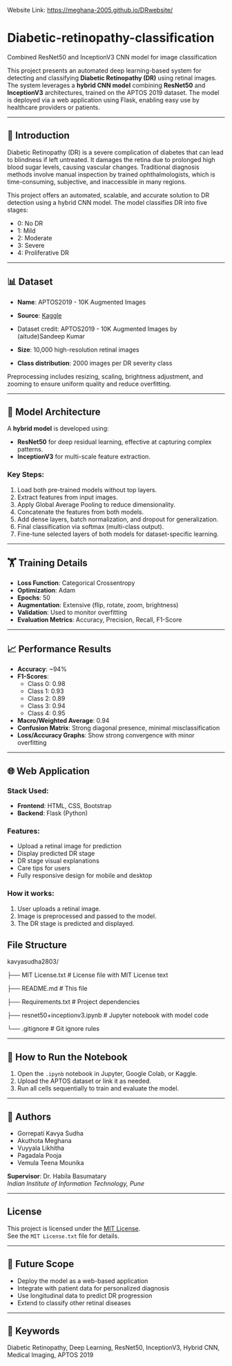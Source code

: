 Website Link: https://meghana-2005.github.io/DRwebsite/
# Diabetic-retinopathy-classification
Combined ResNet50 and InceptionV3 CNN model for image classification

This project presents an automated deep learning-based system for detecting and classifying **Diabetic Retinopathy (DR)** using retinal images. The system leverages a **hybrid CNN model** combining **ResNet50** and **InceptionV3** architectures, trained on the APTOS 2019 dataset. The model is deployed via a web application using Flask, enabling easy use by healthcare providers or patients.

---

## 📘 Introduction

Diabetic Retinopathy (DR) is a severe complication of diabetes that can lead to blindness if left untreated. It damages the retina due to prolonged high blood sugar levels, causing vascular changes. Traditional diagnosis methods involve manual inspection by trained ophthalmologists, which is time-consuming, subjective, and inaccessible in many regions. 

This project offers an automated, scalable, and accurate solution to DR detection using a hybrid CNN model. The model classifies DR into five stages:
- 0: No DR
- 1: Mild
- 2: Moderate
- 3: Severe
- 4: Proliferative DR

---

## 📊 Dataset

- **Name**: APTOS2019 - 10K Augmented Images
- **Source**: [Kaggle](https://www.kaggle.com/datasets/aitude/aptos-augmented-images)
- Dataset credit: APTOS2019 - 10K Augmented Images by (aitude)Sandeep Kumar

- **Size**: 10,000 high-resolution retinal images
- **Class distribution**: 2000 images per DR severity class

Preprocessing includes resizing, scaling, brightness adjustment, and zooming to ensure uniform quality and reduce overfitting.

---

## 🧠 Model Architecture

A **hybrid model** is developed using:
- **ResNet50** for deep residual learning, effective at capturing complex patterns.
- **InceptionV3** for multi-scale feature extraction.

### Key Steps:
1. Load both pre-trained models without top layers.
2. Extract features from input images.
3. Apply Global Average Pooling to reduce dimensionality.
4. Concatenate the features from both models.
5. Add dense layers, batch normalization, and dropout for generalization.
6. Final classification via softmax (multi-class output).
7. Fine-tune selected layers of both models for dataset-specific learning.

---

## 🏋️ Training Details

- **Loss Function**: Categorical Crossentropy
- **Optimization**: Adam
- **Epochs**: 50
- **Augmentation**: Extensive (flip, rotate, zoom, brightness)
- **Validation**: Used to monitor overfitting
- **Evaluation Metrics**: Accuracy, Precision, Recall, F1-Score

---

## 📈 Performance Results

- **Accuracy**: ~94%
- **F1-Scores**:
  - Class 0: 0.98
  - Class 1: 0.93
  - Class 2: 0.89
  - Class 3: 0.94
  - Class 4: 0.95
- **Macro/Weighted Average**: 0.94
- **Confusion Matrix**: Strong diagonal presence, minimal misclassification
- **Loss/Accuracy Graphs**: Show strong convergence with minor overfitting

---

## 🌐 Web Application

### Stack Used:
- **Frontend**: HTML, CSS, Bootstrap
- **Backend**: Flask (Python)

### Features:
- Upload a retinal image for prediction
- Display predicted DR stage
- DR stage visual explanations
- Care tips for users
- Fully responsive design for mobile and desktop

### How it works:
1. User uploads a retinal image.
2. Image is preprocessed and passed to the model.
3. The DR stage is predicted and displayed.

## File Structure

kavyasudha2803/

├── MIT License.txt # License file with MIT License text

├── README.md # This file

├── Requirements.txt # Project dependencies

├── resnet50+inceptionv3.ipynb # Jupyter notebook with model code

└── .gitignore # Git ignore rules

---

## 🚀 How to Run the Notebook

1. Open the `.ipynb` notebook in Jupyter, Google Colab, or Kaggle.
2. Upload the APTOS dataset or link it as needed.
3. Run all cells sequentially to train and evaluate the model.

---

## 👥 Authors

- Gorrepati Kavya Sudha 
- Akuthota Meghana  
- Vuyyala Likhitha  
- Pagadala Pooja  
- Vemula Teena Mounika  

**Supervisor**: Dr. Habila Basumatary  
*Indian Institute of Information Technology, Pune*

---

## License

This project is licensed under the [MIT License](./MIT%20License.txt).  
See the `MIT License.txt` file for details.

---

## 🔭 Future Scope

- Deploy the model as a web-based application  
- Integrate with patient data for personalized diagnosis  
- Use longitudinal data to predict DR progression  
- Extend to classify other retinal diseases

---

## 🔑 Keywords

Diabetic Retinopathy, Deep Learning, ResNet50, InceptionV3, Hybrid CNN, Medical Imaging, APTOS 2019

